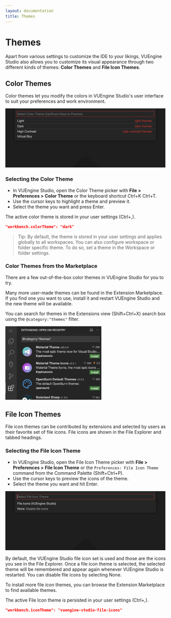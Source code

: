 ```yaml
---
layout: documentation
title: Themes
---
```


# Themes

Apart from various settings to customize the IDE to your likings, VUEngine Studio also allows you to customize its visual appearance through two different kinds of themes: **Color Themes** and **File Icon Themes**.

## Color Themes

Color themes let you modify the colors in VUEngine Studio's user interface to suit your preferences and work environment.

<a href="/documentation/images/basics/themes/theme-picker.png" data-toggle="lightbox" data-gallery="gallery"><img src="/documentation/images/basics/themes/theme-picker.png" width="500" /></a>

### Selecting the Color Theme

- In VUEngine Studio, open the Color Theme picker with **File > Preferences > Color Theme** or the keyboard shortcut <span class="keys" data-osx="⌘K ⌘T">Ctrl+K Ctrl+T</span>.
- Use the cursor keys to highlight a theme and preview it.
- Select the theme you want and press <span class="keys">Enter</span>.

The active color theme is stored in your user settings (<span class="keys" data-osx="⌘,">Ctrl+,</span>).

```json
"workbench.colorTheme": "dark"
```

> Tip: By default, the theme is stored in your user settings and applies globally to all workspaces. You can also configure workspace or folder specific theme. To do so, set a theme in the Workspace or folder settings.

### Color Themes from the Marketplace

There are a few out-of-the-box color themes in VUEngine Studio for you to try.

Many more user-made themes can be found in the Extension Marketplace. If you find one you want to use, install it and restart VUEngine Studio and the new theme will be available.

You can search for themes in the Extensions view (<span class="keys" data-osx="⇧⌘X">Shift+Ctrl+X</span>) search box using the `@category:"themes"` filter.

<a href="/documentation/images/basics/themes/themes-extensions.png" data-toggle="lightbox" data-gallery="gallery"><img src="/documentation/images/basics/themes/themes-extensions.png" width="300" /></a>

## File Icon Themes

File icon themes can be contributed by extensions and selected by users as their favorite set of file icons. File icons are shown in the File Explorer and tabbed headings.

### Selecting the File Icon Theme

- In VUEngine Studio, open the File Icon Theme picker with **File > Preferences > File Icon Theme** or the `Preferences: File Icon Theme` command from the Command Palette (<span class="keys" data-osx="⇧⌘P">Shift+Ctrl+P</span>).
- Use the cursor keys to preview the icons of the theme.
- Select the theme you want and hit <span class="keys">Enter</span>.

<a href="/documentation/images/basics/themes/file-icon-theme-picker.png" data-toggle="lightbox" data-gallery="gallery"><img src="/documentation/images/basics/themes/file-icon-theme-picker.png" width="500" /></a>

By default, the VUEngine Studio file icon set is used and those are the icons you see in the File Explorer. Once a file icon theme is selected, the selected theme will be remembered and appear again whenever VUEngine Studio is restarted. You can disable file icons by selecting None.

To install more file icon themes, you can browse the Extension Marketplace to find available themes.

The active File Icon theme is persisted in your user settings (<span class="keys" data-osx="⌘,">Ctrl+,</span>).

```json
"workbench.iconTheme": "vuengine-studio-file-icons"
```
